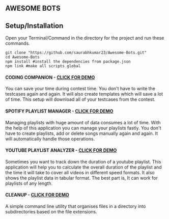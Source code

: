 ## AWESOME BOTS

## Setup/Installation
Open your Terminal/Command in the directory for the project and run these commands.
    
    git clone "https://github.com/saurabhkumar23/Awesome-Bots.git"
    cd Awesome-Bots
    npm install #install the dependencies from package.json
    npm link #make all scripts global

#### CODING COMPANION - [CLICK FOR DEMO](https://drive.google.com/file/d/1K6KPqTnaj6jE9xr67JdkSsaQzbKVwciV/view?usp=sharing)
You can save your time during contest time. You don't have to write the testcases again and again. It will also create templates which will save a lot of time. This setup will download all of your testcases from the contest.

#### SPOTIFY PLAYLIST MANAGER - [CLICK FOR DEMO](https://drive.google.com/file/d/1ihALDS1wnhzt2Bt_B_z9oLUcWU0Oyarb/view?usp=sharing)
Managing playlists with huge amount of data consumes a lot of time. With the help of this application you can manage your playlists fastly. You don't have to create playlists, add or delete songs manually again and again. It will automatically handle those operations. 

#### YOUTUBE PLAYLIST ANALYZER - [CLICK FOR DEMO](https://drive.google.com/file/d/1dMyEgOsNur2uYoRH2EXIdNv9iyVU1MZT/view?usp=sharing)
Sometimes you want to track down the duration of a youtube playlist. This application will help you to calculate the overall duration of the playlist and the time it will take to cover all videos in different speed formats. It also shows the playlist data in tabular format. The best part is, It can work for playlists of any length.

#### CLEANUP - [CLICK FOR DEMO](https://drive.google.com/file/d/120YD_WMiKOERa_Bzxs1gVcdaK4RDuNsF/view?usp=sharing)
A simple command line utility that organises files in a directory into subdirectories based on the file extensions.


